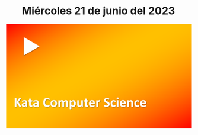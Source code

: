 <h1 align="center"><strong>Miércoles 21 de junio del 2023</strong></h1>
<a href="https://youtu.be/2civpUTBKak?t=1"><img src="/CLASES/Kata_3/KATA_3.png"></a>